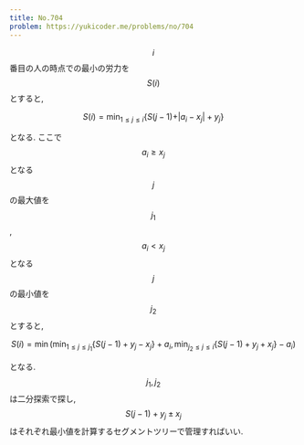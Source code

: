 ```yaml
---
title: No.704
problem: https://yukicoder.me/problems/no/704
---
```

$$ i $$ 番目の人の時点での最小の労力を $$ S(i) $$ とすると,

$$
S(i) = \min_{1 \leq j \leq i} \{ S(j-1) + \vert a_i-x_j \vert + y_j \}
$$

となる. ここで $$ a_i \geq x_j $$ となる $$ j $$ の最大値を $$ j_1 $$, $$ a_i \lt x_j $$ となる $$ j $$ の最小値を $$ j_2 $$ とすると,

$$
S(i) = \min\left( \min_{1 \leq j \leq j_1} \{ S(j-1)+y_j-x_j \} + a_i, \min_{j_2 \leq j \leq i} \{ S(j-1)+y_j+x_j \} - a_i \right)
$$

となる. $$ j_1, j_2 $$ は二分探索で探し, $$ S(j-1)+y_j \pm x_j $$ はそれぞれ最小値を計算するセグメントツリーで管理すればいい.
